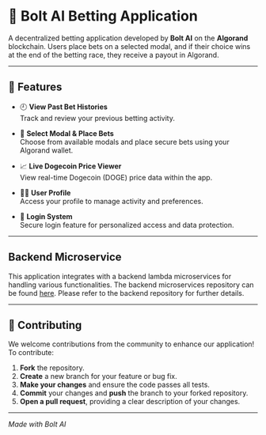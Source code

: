 # 🎰 Bolt AI Betting Application

A decentralized betting application developed by **Bolt AI** on the **Algorand** blockchain. Users place bets on a selected modal, and if their choice wins at the end of the betting race, they receive a payout in Algorand.

---

## 🔧 Features

- 🕘 **View Past Bet Histories**  
  Track and review your previous betting activity.

- 🎯 **Select Modal & Place Bets**  
  Choose from available modals and place secure bets using your Algorand wallet.

- 📈 **Live Dogecoin Price Viewer**  
  View real-time Dogecoin (DOGE) price data within the app.

- 🙍‍♂️ **User Profile**  
  Access your profile to manage activity and preferences.

- 🔐 **Login System**  
  Secure login feature for personalized access and data protection.

---

## Backend Microservice
This application integrates with a backend lambda microservices for handling various functionalities. The backend microservices repository can be found [here](https://github.com/Josh-Q/bolt_hackathon_serverless). Please refer to the backend repository for further details.

---

## 🤝 Contributing

We welcome contributions from the community to enhance our application! To contribute:

1. **Fork** the repository.
2. **Create** a new branch for your feature or bug fix.
3. **Make your changes** and ensure the code passes all tests.
4. **Commit** your changes and **push** the branch to your forked repository.
5. **Open a pull request**, providing a clear description of your changes.

---

*Made with Bolt AI*
